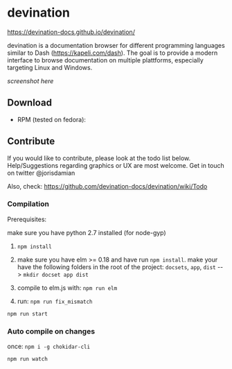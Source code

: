 # devination

https://devination-docs.github.io/devination/

devination is a documentation browser for different programming languages similar to Dash (https://kapeli.com/dash). 
The goal is to provide a modern interface to browse documentation on multiple plattforms, 
especially targeting Linux and Windows.

_screenshot here_

## Download
 - RPM (tested on fedora): 

## Contribute

If you would like to contribute, please look at the todo list below. 
Help/Suggestions regarding graphics or UX are most welcome. Get in touch on twitter @jorisdamian

Also, check: https://github.com/devination-docs/devination/wiki/Todo

### Compilation

Prerequisites:

make sure you have python 2.7 installed (for node-gyp)

1. `npm install` 

2. make sure you have elm >= 0.18 and have run `npm install`. 
make your have the following folders in the root of the project: 
`docsets`, `app`, `dist` --> `mkdir docset app dist`

3. compile to elm.js with: 
`npm run elm`

4. run:
`npm run fix_mismatch`

`npm run start`

### Auto compile on changes
once: `npm i -g chokidar-cli`

`npm run watch`